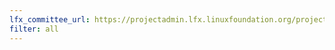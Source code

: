 ```yaml
---
lfx_committee_url: https://projectadmin.lfx.linuxfoundation.org/project/a09410000182dD2AAI/collaboration/committees/a150a82d-69b9-4287-b1d4-1e679e57bb94
filter: all
---
```


<style>
.title {
    font-size: smaller;
}
.company, .role {
    display: none !important;
}
</style>
